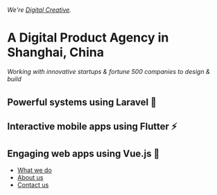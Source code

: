 ###### We're [Digital Creative](https://en.digitalcreative.cn/).

# A Digital Product Agency in Shanghai, China
###### Working with innovative startups & fortune 500 companies to design & build
## Powerful systems using Laravel 🚀
## Interactive mobile apps using Flutter ⚡
## Engaging web apps using Vue.js 👀

- [What we do](https://en.digitalcreative.cn/what-we-do/)
- [About us](https://en.digitalcreative.cn/about)
- [Contact us](https://en.digitalcreative.cn/contact)
<!--

**Here are some ideas to get you started:**

🙋‍♀️ A short introduction - what is your organization all about?
🌈 Contribution guidelines - how can the community get involved?
👩‍💻 Useful resources - where can the community find your docs? Is there anything else the community should know?
🍿 Fun facts - what does your team eat for breakfast?
🧙 Remember, you can do mighty things with the power of [Markdown](https://docs.github.com/github/writing-on-github/getting-started-with-writing-and-formatting-on-github/basic-writing-and-formatting-syntax)
-->
